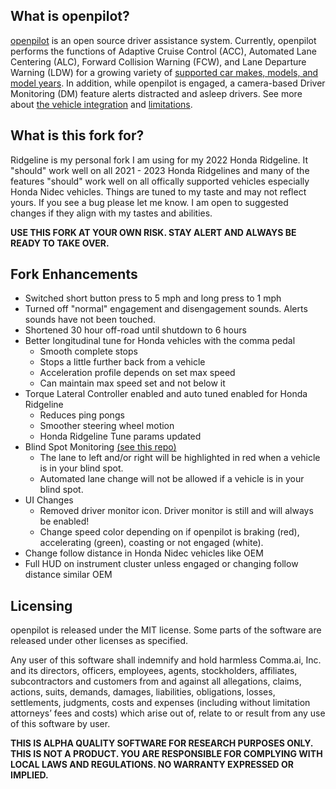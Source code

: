 What is openpilot?
------

[openpilot](http://github.com/commaai/openpilot) is an open source driver assistance system. Currently, openpilot performs the functions of Adaptive Cruise Control (ACC), Automated Lane Centering (ALC), Forward Collision Warning (FCW), and Lane Departure Warning (LDW) for a growing variety of [supported car makes, models, and model years](docs/CARS.md). In addition, while openpilot is engaged, a camera-based Driver Monitoring (DM) feature alerts distracted and asleep drivers. See more about [the vehicle integration](docs/INTEGRATION.md) and [limitations](docs/LIMITATIONS.md).

What is this fork for?
------

Ridgeline is my personal fork I am using for my 2022 Honda Ridgeline. It "should" work well on all 2021 - 2023 Honda Ridgelines and many of the features "should" work well on all offically supported vehicles especially Honda Nidec vehicles. Things are tuned to my taste and may not reflect yours. If you see a bug please let me know. I am open to suggested changes if they align with my tastes and abilities.

**USE THIS FORK AT YOUR OWN RISK. STAY ALERT AND ALWAYS BE READY TO TAKE OVER.**

Fork Enhancements
------

- Switched short button press to 5 mph and long press to 1 mph
- Turned off "normal" engagement and disengagement sounds. Alerts sounds have not been touched.
- Shortened 30 hour off-road until shutdown to 6 hours
- Better longitudinal tune for Honda vehicles with the comma pedal
  - Smooth complete stops
  - Stops a little further back from a vehicle
  - Acceleration profile depends on set max speed
  - Can maintain max speed set and not below it
- Torque Lateral Controller enabled and auto tuned enabled for Honda Ridgeline
  - Reduces ping pongs
  - Smoother steering wheel motion
  - Honda Ridgeline Tune params updated
- Blind Spot Monitoring [(see this repo)](https://github.com/gadjex/CAN_Gateway/tree/Ridgeline-Body-Gateway)
  - The lane to left and/or right will be highlighted in red when a vehicle is in your blind spot.
  - Automated lane change will not be allowed if a vehicle is in your blind spot.
- UI Changes
  - Removed driver monitor icon. Driver monitor is still and will always be enabled!
  - Change speed color depending on if openpilot is braking (red), accelerating (green), coasting or not engaged (white).
- Change follow distance in Honda Nidec vehicles like OEM
- Full HUD on instrument cluster unless engaged or changing follow distance similar OEM

Licensing
------

openpilot is released under the MIT license. Some parts of the software are released under other licenses as specified.

Any user of this software shall indemnify and hold harmless Comma.ai, Inc. and its directors, officers, employees, agents, stockholders, affiliates, subcontractors and customers from and against all allegations, claims, actions, suits, demands, damages, liabilities, obligations, losses, settlements, judgments, costs and expenses (including without limitation attorneys’ fees and costs) which arise out of, relate to or result from any use of this software by user.

**THIS IS ALPHA QUALITY SOFTWARE FOR RESEARCH PURPOSES ONLY. THIS IS NOT A PRODUCT.
YOU ARE RESPONSIBLE FOR COMPLYING WITH LOCAL LAWS AND REGULATIONS.
NO WARRANTY EXPRESSED OR IMPLIED.**

